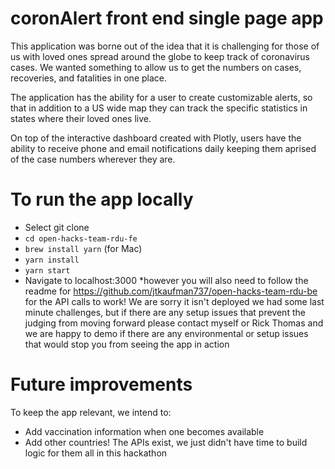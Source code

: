 # coronAlert front end single page app

This application was borne out of the idea that it is challenging for those of us with loved ones spread around the globe to keep track 
of coronavirus cases. We wanted something to allow us to get the numbers on cases, recoveries, and fatalities in one place.

The application has the ability for a user to create customizable alerts, so that in addition to a US wide map they can track
the specific statistics in states where their loved ones live.

On top of the interactive dashboard created with Plotly, users have the ability to receive phone and email notifications daily 
keeping them aprised of the case numbers wherever they are.

# To run the app locally 
- Select git clone 
- `cd open-hacks-team-rdu-fe` 
- `brew install yarn` (for Mac) 
- `yarn install` 
- `yarn start` 
- Navigate to localhost:3000 *however you will also need to follow the readme for https://github.com/jtkaufman737/open-hacks-team-rdu-be
for the API calls to work! We are sorry it isn't deployed we had some last minute challenges, but if there are any setup issues that prevent 
the judging from moving forward please contact myself or Rick Thomas and we are happy to demo if there are any environmental 
or setup issues that would stop you from seeing the app in action

# Future improvements 

To keep the app relevant, we intend to: 
- Add vaccination information when one becomes available
- Add other countries! The APIs exist, we just didn't have time to build logic for them all in this hackathon 

